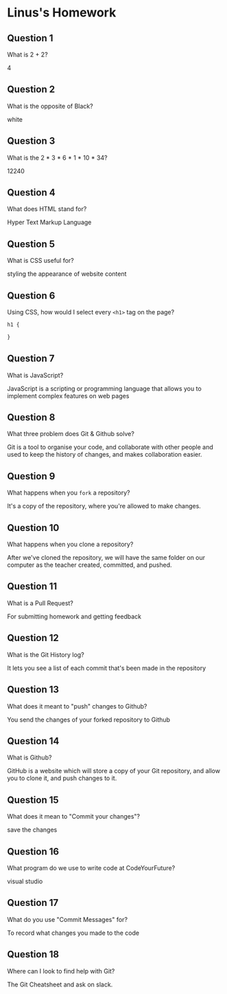# Linus's Homework

## Question 1

What is 2 + 2?

4

## Question 2

What is the opposite of Black?

white

## Question 3

What is the  2 * 3 * 6 * 1 * 10 * 34?

12240

## Question 4 

What does HTML stand for?

Hyper Text Markup Language

## Question 5

What is CSS useful for?

 styling the appearance of website content

## Question 6

Using CSS, how would I select every `<h1>` tag on the page?

```css
h1 {

}
```

## Question 7

What is JavaScript?

JavaScript is a scripting or programming language that allows you to implement complex features on web pages

## Question 8

What three problem does Git & Github solve?

Git is a tool to organise your code, and collaborate with other people and used to keep the history of changes, and makes collaboration easier.

## Question 9

What happens when you `fork` a repository?

It's a copy of the repository, where you're allowed to make changes.

## Question 10 

What happens when you clone a repository?

After we've cloned the repository, we will have the same folder on our computer as the teacher created, committed, and pushed.

## Question 11

What is a Pull Request?

For submitting homework and getting feedback

## Question 12

What is the Git History log?

It lets you see a list of each commit that's been made in the repository

## Question 13

What does it meant to "push" changes to Github?

You send the changes of your forked repository to Github

## Question 14

What is Github?

GitHub is a website which will store a copy of your Git repository, and allow you to clone it, and push changes to it. 

## Question 15

What does it mean to "Commit your changes"?

save the changes


## Question 16

What program do we use to write code at CodeYourFuture?

visual studio

## Question 17

What do you use "Commit Messages" for?

To record what changes you made to the code

## Question 18

Where can I look to find help with Git?

The Git Cheatsheet and ask on slack.
